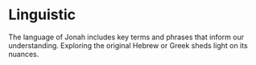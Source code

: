 # Linguistic

The language of Jonah includes key terms and phrases that inform our understanding. Exploring the original Hebrew or Greek sheds light on its nuances.

